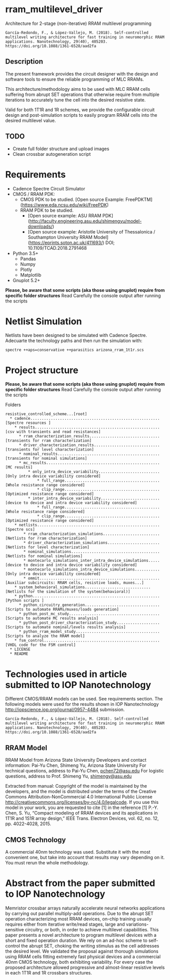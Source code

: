 # rram_multilevel_driver
Architecture for 2-stage (non-iterative) RRAM multilevel programming

```
García-Redondo, F., & López-Vallejo, M. (2018). Self-controlled multilevel writing architecture for fast training in neuromorphic RRAM applications. Nanotechnology, 29(40), 405203. https://doi.org/10.1088/1361-6528/aad2fa
```

## Description
The present framework provides the circuit designer with the design
and software tools to ensure the reliable programming of MLC RRAMs.

This architecture/methodology aims to be used with MLC RRAM cells suffering from
abrupt SET operations that otherwise require from multiple iterations to accurately tune the cell into the desired resistive state.

Valid for both 1T1R and 1R schemes, we provide the configurable
circuit design and post-simulation scripts to easily program RRAM cells into the desired multilevel value.

## TODO
* Create full folder structure and upload images
* Clean crossbar autogeneration script

# Requirements
* Cadence Spectre Circuit Simulator
* CMOS / RRAM PDK:
	* CMOS PDK to be studied. [Open source Example: FreePDKTM] (https://www.eda.ncsu.edu/wiki/FreePDK)
	* RRAM PDK to be studied.
		* [Open source example: ASU RRAM PDK] (http://faculty.engineering.asu.edu/shimengyu/model-downloads/)
		* [Open source example: Aristotle University of Thessalonica / Southampton University RRAM Model] (https://eprints.soton.ac.uk/411693/) DOI; 10.1109/TCAD.2018.2791468
* Python 3.5+
  * Pandas
  * Numpy
  * Plotly
  * Matplotlib
* Gnuplot 5.2+

**Please, be aware that some scripts (aka those using gnuplot) require from specific folder structures**
Read Carefully the console output after running the scripts

# Netlist Simulation
Netlists have been designed to be simulated with Cadence Spectre.
Adecuarte the technology paths and then run the simulation with:

    spectre ++aps=conservative ++parasitics arizona_rram_1t1r.scs

# Project structure

**Please, be aware that some scripts (aka those using gnuplot) require from specific folder structures**
Read Carefully the console output after running the scripts

Folders
```
resistive_controlled_scheme...[root]
  * cadence.........................................................[Spectre resources ]
    * results.......................................................[csv with transients and read resistances]
      * rram_characterization_results...............................[transients for rram characterization]
      * driver_characterization_results.............................[transients for level characterization]
      * nominal_results.............................................[transients for nominal simulations]
      * mc_results..................................................[MC results]
          * only_intra_device_variability...........................[Only intra device variability considered]
              * full_range..........................................[Whole resistance range considered]
              * clip_range..........................................[Optimized resistance range considered]
          * inter_intra_device_variability..........................[device to device and intra device variability considered]
              * full_range..........................................[Whole resistance range considered]
              * clip_range..........................................[Optimized resistance range considered]
    * netlists......................................................[Spectre scs]
        * rram_characterization_simulations.........................[Netlists for rram characterization]
        * driver_characterization_simulations.......................[Netlists for level characterization]
        * nominal_simulations.......................................[Netlists for nominal simulations]
        * montecarlo_simulations_inter_intra_device_simulations.....[device to device and intra device variability considered]
        * montecarlo_simulations_intra_device_simulations...........[Only intra device variability considered]
        * ommit.....................................................[Auxiliar subcircuits: RRAM cells, resistive loads, muxes...]
	* system_behavioral_simulations.............................[Netlists for the simulation of the system(behavioral)]
    * python........................................................[Python scripts ]
      * python_circuitry_generation.................................[Scripts to automate RRAMs/muxes/loads generation]
      * python_post_mc_study........................................[Scripts to automate MC results analysis]
      * python_post_driver_characterization_study...................[Scripts to automate nominal/levels results analysis]
      * python_rram_model_study.....................................[Scripts to analyze the RRAM model]
    * fsm_control...................................................[VHDL code for the FSM control]
  * LICENSE
  * README
```

# Technologies used in article submitted to IOP Nanotechnology

Different CMOS/RRAM models can be used. See requirements section.
The following models were used for the results shown in IOP Nanotechnology http://iopscience.iop.org/journal/0957-4484 submission.
```
García-Redondo, F., & López-Vallejo, M. (2018). Self-controlled multilevel writing architecture for fast training in neuromorphic RRAM applications. Nanotechnology, 29(40), 405203. https://doi.org/10.1088/1361-6528/aad2fa
```

## RRAM Model
RRAM Model from Arizona State University
Developers and contact information:
Pai-Yu Chen, Shimeng Yu, Arizona State University
For technical questions, address to Pai-Yu Chen, pchen72@asu.edu
For logistic questions, address to Prof. Shimeng Yu, shimengy@asu.edu

Extracted from manual:
Copyright of the model is maintained by the developers, and the model is distributed under the
terms of the Creative Commons Attribution-NonCommercial 4.0 International Public License
http://creativecommons.org/licenses/by-nc/4.0/legalcode. If you use this model in your work, you are
requested to cite [1] in the reference
[1] P.-Y. Chen, S. Yu, “Compact modeling of RRAM devices and its applications in 1T1R and 1S1R
array design,” IEEE Trans. Electron Devices, vol. 62, no. 12, pp. 4022-4028, 2015.

## CMOS Technology
A commercial 40nm technology was used.
Substitute it with the most convenient one, but take into account that
results may vary depending on it. You must rerun the whole methodology.

# Abstract from the paper submitted to IOP Nanotechnology

Memristor crossbar arrays naturally accelerate
neural networks applications by carrying out
parallel multiply-add operations.
Due to the abrupt SET operation characterizing most
RRAM devices, on-chip training usually requires either from
iterative write/read stages, large and variations-sensitive circuitry, or both,
in order to achieve multilevel capabilities.
This paper presents a novel architecture to program
multilevel devices with a short and fixed operation duration.
We rely on an ad-hoc scheme to self-control the abrupt SET,
choking the writing stimulus as the cell addresses the desired level.
We validated the proposal against thorough simulations
using RRAM cells fitting extremely fast physical devices
and a commercial 40nm CMOS technology, both exhibiting variability.
For every case the proposed architecture allowed progressive and almost-linear resistive
levels in each 1T1R and 1R crossbars structures.
